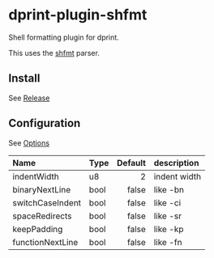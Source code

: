 # dprint-plugin-shfmt

Shell formatting plugin for dprint.

This uses the [shfmt](https://github.com/mvdan/sh#shfmt) parser.

## Install

See [Release](https://github.com/TiceCosmos/dprint-plugin-shfmt/releases/latest)

## Configuration

See [Options](https://github.com/mvdan/sh/blob/master/cmd/shfmt/shfmt.1.scd#options)

| Name             | Type | Default | description  |
| :--------------- | :--- | ------: | :----------- |
| indentWidth      | u8   |       2 | indent width |
| binaryNextLine   | bool |   false | like -bn     |
| switchCaseIndent | bool |   false | like -ci     |
| spaceRedirects   | bool |   false | like -sr     |
| keepPadding      | bool |   false | like -kp     |
| functionNextLine | bool |   false | like -fn     |
